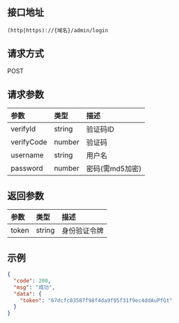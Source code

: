 ## 接口地址

```
(http|https)://{域名}/admin/login
```

## 请求方式
POST

## 请求参数
| 参数         | 类型     | 描述         |
|:-----------|:-------|:-----------|
| verifyId   | string | 验证码ID      |
| verifyCode | number | 验证码        |
| username   | string | 用户名        |
| password   | number | 密码(需md5加密) |

## 返回参数
| 参数    | 类型     | 描述     |
|:------|:-------|:-------|
| token | string | 身份验证令牌 |

## 示例
```json
{
  "code": 200,
  "msg": "成功",
  "data": {
    "token": "67dcfc03587f98f4da9f95f31f9ec4ddAuPfGt"
  }
}
```